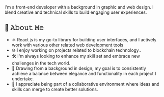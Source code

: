 <!--
### Hi there 👋
**danilo-89/danilo-89** is a ✨ _special_ ✨ repository because its `README.md` (this file) appears on your GitHub profile.

Here are some ideas to get you started:

- 🔭 I’m currently working on ...
- 🌱 I’m currently learning ...
- 👯 I’m looking to collaborate on ...
- 🤔 I’m looking for help with ...
- 💬 Ask me about ...
- 📫 How to reach me: ...
- 😄 Pronouns: ...
- ⚡ Fun fact: ...
-->
I'm a front-end developer with a  background in graphic and web design. I blend creative and technical skills to build engaging user experiences.

## :book: 𝙰𝚋𝚘𝚞𝚝 𝙼𝚎
- ⚛️ React.js is my go-to library for building user interfaces, and I actively work with various other related web development tools
- 🌐 I enjoy working on projects related to blockchain technology..
- 🛠️ I'm always looking to enhance my skill set and embrace new challenges in the tech world.
- 🎨 Drawing from a background in design, my goal is to consistently achieve a balance between elegance and functionality in each project I undertake.
- 🤝 I appreciate being part of a collaborative environment where ideas and skills can merge to create better solutions.
